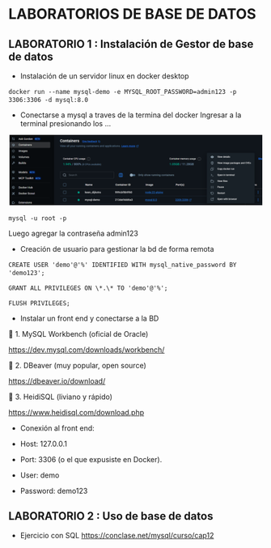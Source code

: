 # LABORATORIOS DE BASE DE DATOS

## LABORATORIO 1 : Instalación de Gestor de base de datos
- Instalación de un servidor linux en docker desktop
```
docker run --name mysql-demo -e MYSQL_ROOT_PASSWORD=admin123 -p 3306:3306 -d mysql:8.0
```

- Conectarse a mysql a traves de la termina del docker
Ingresar a la terminal presionando los ...

<p align="center">
<img src="img/lab01_img01.png" width="500">
</p>

```
mysql -u root -p
```
Luego agregar la contraseña admin123

- Creación de usuario para gestionar la bd de forma remota
```
CREATE USER 'demo'@'%' IDENTIFIED WITH mysql_native_password BY 'demo123';
```
```
GRANT ALL PRIVILEGES ON \*.\* TO 'demo'@'%';
```
```
FLUSH PRIVILEGES;
```

- Instalar un front end y conectarse a la BD

🔹 1. MySQL Workbench (oficial de Oracle)

https://dev.mysql.com/downloads/workbench/

🔹 2. DBeaver (muy popular, open source)

https://dbeaver.io/download/

🔹 3. HeidiSQL (liviano y rápido)

https://www.heidisql.com/download.php

- Conexión al front end:

 - Host: 127.0.0.1
 - Port: 3306 (o el que expusiste en Docker).
 - User: demo
 - Password: demo123




## LABORATORIO 2 : Uso de base de datos
- Ejercicio con SQL
https://conclase.net/mysql/curso/cap12
